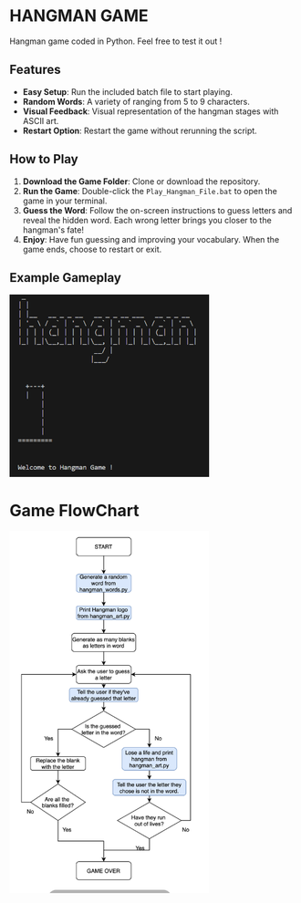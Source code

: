 # HANGMAN GAME

Hangman game coded in Python. Feel free to test it out !

## Features

- **Easy Setup**: Run the included batch file to start playing.
- **Random Words**: A variety of ranging from 5 to 9 characters.
- **Visual Feedback**: Visual representation of the hangman stages with ASCII art.
- **Restart Option**: Restart the game without rerunning the script.

## How to Play

1. **Download the Game Folder**: Clone or download the repository.
2. **Run the Game**: Double-click the `Play_Hangman_File.bat` to open the game in your terminal.
3. **Guess the Word**: Follow the on-screen instructions to guess letters and reveal the hidden word. Each wrong letter brings you closer to the hangman's fate!
4. **Enjoy**: Have fun guessing and improving your vocabulary. When the game ends, choose to restart or exit.

## Example Gameplay

<img src="Images/hangmanPrint.png" alt="Flowchart" width="350">

# Game FlowChart

<img src="Images/Hangman_Flowchart.png" alt="Flowchart" width="350">




